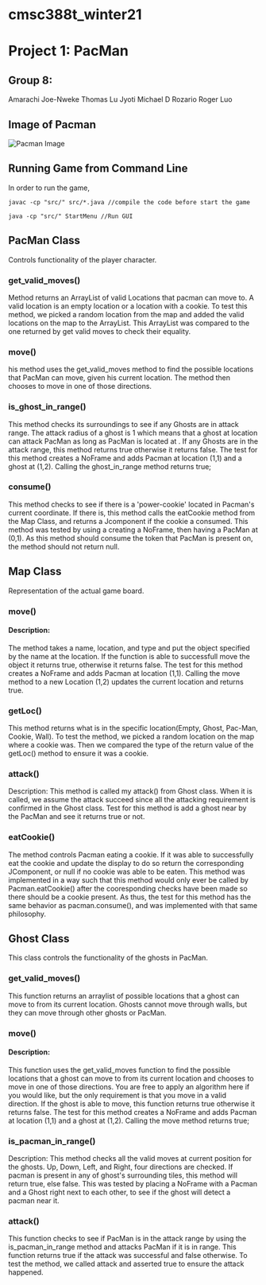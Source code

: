 # cmsc388t_winter21
# Project 1: PacMan

## Group 8:
Amarachi Joe-Nweke
Thomas Lu
Jyoti Michael D Rozario
Roger Luo

## Image of Pacman

![Pacman Image](https://i.imgur.com/HwENRZR.png)

## Running Game from Command Line

In order to run the game, 
```
javac -cp "src/" src/*.java //compile the code before start the game

java -cp "src/" StartMenu //Run GUI
```

## PacMan Class

Controls functionality of the player character.

### get_valid_moves()

Method returns an ArrayList of valid Locations that pacman can move to. A valid location is an empty location or a location with a cookie. To test this method, we picked a random location from the map and added the valid locations on the map to the ArrayList. This ArrayList was compared to the one returned by get valid moves to check their equality.

### move()

his method uses the get_valid_moves method to find the possible locations that PacMan can move, given his current location. The method then  chooses to move in one of those directions.

### is_ghost_in_range()
This method checks its surroundings to see if any Ghosts are in attack range. The attack radius of a ghost is 1 which means that a ghost at location  can attack PacMan as long as PacMan is located at . If any Ghosts are in the attack range, this method returns true otherwise it returns false.
The test for this method creates a NoFrame and adds Pacman at location (1,1) and a ghost at (1,2). Calling the ghost_in_range method returns true;

### consume()

This method checks to see if there is a 'power-cookie' located in Pacman's current coordinate. If there is, this method calls the eatCookie method from the Map Class, and returns a Jcomponent if the cookie a consumed. This method was tested by using a creating a NoFrame, then having a PacMan at (0,1). As this method should consume the token that PacMan is present on, the method should not return null.

## Map Class

Representation of the actual game board.

### move()
#### Description: 
The method takes a name, location, and type and put the object specified by the name at the location. If the function is able to successfull move the object it returns true, otherwise it returns false.
The test for this method creates a NoFrame and adds Pacman at location (1,1). Calling the move method to a new Location (1,2) updates the current location and returns true.

### getLoc()

This method returns what is in the specific location(Empty, Ghost, Pac-Man, Cookie, Wall). To test the method, we picked a random location on the map where a cookie was. Then we compared the type of the return value of the getLoc() method to ensure it was a cookie.

### attack()

Description: This method is called my attack() from Ghost class. When it is called, we assume the attack succeed since all the attacking requirement is confirmed in the Ghost class. Test for this method is add a ghost near by the PacMan and see it returns true or not.

### eatCookie()

The method controls Pacman eating a cookie. If it was able to successfully eat the cookie and update the display to do so return the corresponding JComponent, or null if no cookie was able to be eaten. This method was implemented in a way such that this method would only ever be called by Pacman.eatCookie() after the cooresponding checks have been made so there should be a cookie present. As thus, the test for this method has the same behavior as pacman.consume(), and was implemented with that same philosophy.

## Ghost Class

This class controls the functionality of the ghosts in PacMan.

### get_valid_moves()

This function returns an arraylist of possible locations that a ghost can move to from its current location. Ghosts cannot move through walls, but they can move through other ghosts or PacMan.

### move()
#### Description: 
This function uses the get_valid_moves function to find the possible locations that a ghost can move to from its current location and chooses to move in one of those directions. You are free to apply an algorithm here if you would like, but the only requirement is that you move in a valid direction. If the ghost is able to move, this function returns true otherwise it returns false.
The test for this method creates a NoFrame and adds Pacman at location (1,1) and a ghost at (1,2). Calling the move method returns true;

### is_pacman_in_range()

Description: This method checks all the valid moves at current position for the ghosts. Up, Down, Left, and Right, four directions are checked. If pacman is present in any of ghost's surrounding tiles, this method will return true, else false. This was tested by placing a NoFrame with a Pacman and a Ghost right next to each other, to see if the ghost will detect a pacman near it.

### attack()

This function checks to see if PacMan is in the attack range by using the is_pacman_in_range method and attacks PacMan if it is in range. This function returns true if the attack was successful and false otherwise. To test the method, we called attack and asserted true to ensure the attack happened.
